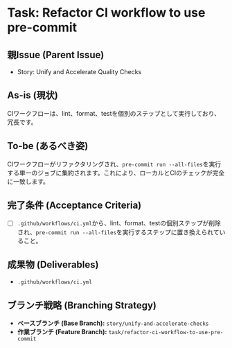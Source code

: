 # Task: Refactor CI workflow to use pre-commit

## 親Issue (Parent Issue)
- Story: Unify and Accelerate Quality Checks

## As-is (現状)
CIワークフローは、lint、format、testを個別のステップとして実行しており、冗長です。

## To-be (あるべき姿)
CIワークフローがリファクタリングされ、`pre-commit run --all-files`を実行する単一のジョブに集約されます。これにより、ローカルとCIのチェックが完全に一致します。

## 完了条件 (Acceptance Criteria)
- [ ] `.github/workflows/ci.yml`から、lint、format、testの個別ステップが削除され、`pre-commit run --all-files`を実行するステップに置き換えられていること。

## 成果物 (Deliverables)
- `.github/workflows/ci.yml`

## ブランチ戦略 (Branching Strategy)
- **ベースブランチ (Base Branch):** `story/unify-and-accelerate-checks`
- **作業ブランチ (Feature Branch):** `task/refactor-ci-workflow-to-use-pre-commit`
